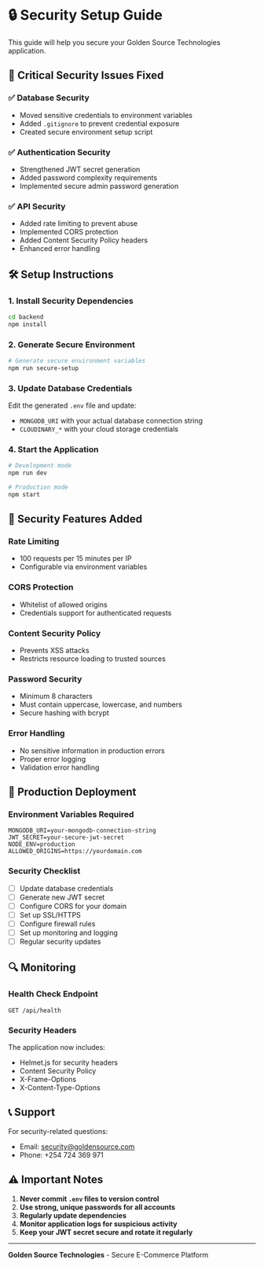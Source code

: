 # 🔒 Security Setup Guide

This guide will help you secure your Golden Source Technologies application.

## 🚨 Critical Security Issues Fixed

### ✅ Database Security
- Moved sensitive credentials to environment variables
- Added `.gitignore` to prevent credential exposure
- Created secure environment setup script

### ✅ Authentication Security
- Strengthened JWT secret generation
- Added password complexity requirements
- Implemented secure admin password generation

### ✅ API Security
- Added rate limiting to prevent abuse
- Implemented CORS protection
- Added Content Security Policy headers
- Enhanced error handling

## 🛠️ Setup Instructions

### 1. Install Security Dependencies
```bash
cd backend
npm install
```

### 2. Generate Secure Environment
```bash
# Generate secure environment variables
npm run secure-setup
```

### 3. Update Database Credentials
Edit the generated `.env` file and update:
- `MONGODB_URI` with your actual database connection string
- `CLOUDINARY_*` with your cloud storage credentials

### 4. Start the Application
```bash
# Development mode
npm run dev

# Production mode
npm start
```

## 🔐 Security Features Added

### Rate Limiting
- 100 requests per 15 minutes per IP
- Configurable via environment variables

### CORS Protection
- Whitelist of allowed origins
- Credentials support for authenticated requests

### Content Security Policy
- Prevents XSS attacks
- Restricts resource loading to trusted sources

### Password Security
- Minimum 8 characters
- Must contain uppercase, lowercase, and numbers
- Secure hashing with bcrypt

### Error Handling
- No sensitive information in production errors
- Proper error logging
- Validation error handling

## 🚀 Production Deployment

### Environment Variables Required
```env
MONGODB_URI=your-mongodb-connection-string
JWT_SECRET=your-secure-jwt-secret
NODE_ENV=production
ALLOWED_ORIGINS=https://yourdomain.com
```

### Security Checklist
- [ ] Update database credentials
- [ ] Generate new JWT secret
- [ ] Configure CORS for your domain
- [ ] Set up SSL/HTTPS
- [ ] Configure firewall rules
- [ ] Set up monitoring and logging
- [ ] Regular security updates

## 🔍 Monitoring

### Health Check Endpoint
```
GET /api/health
```

### Security Headers
The application now includes:
- Helmet.js for security headers
- Content Security Policy
- X-Frame-Options
- X-Content-Type-Options

## 📞 Support

For security-related questions:
- Email: security@goldensource.com
- Phone: +254 724 369 971

## ⚠️ Important Notes

1. **Never commit `.env` files to version control**
2. **Use strong, unique passwords for all accounts**
3. **Regularly update dependencies**
4. **Monitor application logs for suspicious activity**
5. **Keep your JWT secret secure and rotate it regularly**

---

**Golden Source Technologies** - Secure E-Commerce Platform





